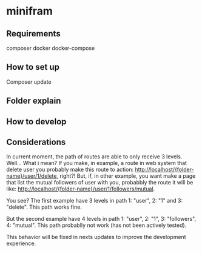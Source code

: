 # minifram

## Requirements

composer
docker
docker-compose

## How to set up

Composer update

## Folder explain

## How to develop

## Considerations

In current moment, the path of routes are able to only receive 3 levels. Well... What i mean? If you make, in example, a route in web system that delete user you probably make this route to action: <http://localhost/{folder-name}/user/1/delete>, right?! But, if, in other example, you want make a page that list the mutual followers of user with you, probabbly the route it will be like: <http://localhost/{folder-name}/user/1/followers/mutual>.

You see? The first example have 3 levels in path 1: "user", 2: "1" and 3: "delete". This path works fine.

But the second example have 4 levels in path 1: "user", 2: "1", 3: "followers", 4: "mutual". This path probablly not work (has not been actively tested).

This behavior will be fixed in nexts updates to improve the development experience.
